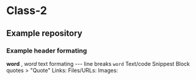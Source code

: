 # Class-2
## Example repository
### Example header formating
**word** , *word* text formating
--- line breaks
`word` Text/code Snippest
Block quotes > "Quote"
Links:
Files/URLs: []()
Images:![]()
